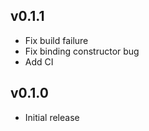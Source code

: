 ## v0.1.1

- Fix build failure
- Fix binding constructor bug
- Add CI

## v0.1.0 

- Initial release

